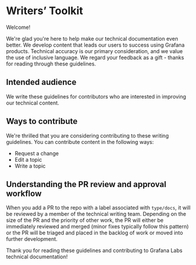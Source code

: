 # Writers’ Toolkit

<!-- vale Grafana.Exclamation = NO -->

Welcome!

<!-- vale Grafana.Exclamation = YES -->

We're glad you're here to help make our technical documentation even better. We develop content that leads our users to success using Grafana products. Technical accuracy is our primary consideration, and we value the use of inclusive language. We regard your feedback as a gift - thanks for reading through these guidelines.

## Intended audience

We write these guidelines for contributors who are interested in improving our technical content.

## Ways to contribute

We're thrilled that you are considering contributing to these writing guidelines. You can contribute content in the following ways:

- Request a change
- Edit a topic
- Write a topic

## Understanding the PR review and approval workflow

When you add a PR to the repo with a label associated with `type/docs`, it will be reviewed by a member of the technical writing team. Depending on the size of the PR and the priority of other work, the PR will either be immediately reviewed and merged (minor fixes typically follow this pattern) or the PR will be triaged and placed in the backlog of work or moved into further development.

Thank you for reading these guidelines and contributing to Grafana Labs technical documentation!
